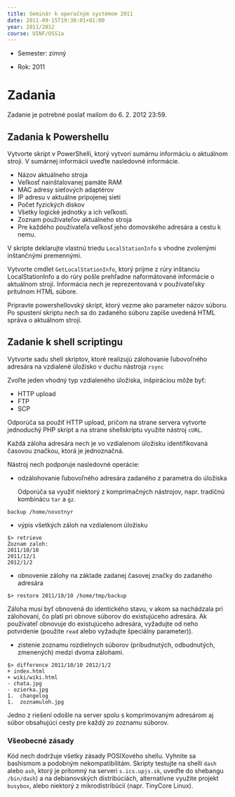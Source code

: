 ```yaml
---
title: Seminár k operačným systémom 2011
date: 2011-09-15T19:30:01+01:00
year: 2011/2012
course: UINF/OSS1a
---
```

- Semester: zimný

- Rok: 2011

# Zadania
Zadanie je potrebné poslať mailom do 6. 2. 2012 23:59.
## Zadania k Powershellu
Vytvorte skript v PowerShelli, ktorý vytvorí sumárnu informáciu o aktuálnom stroji. V sumárnej informácii uveďte nasledovné informácie.

* Názov aktuálneho stroja
* Veľkosť nainštalovanej pamäte RAM
* MAC adresy sieťových adaptérov
* IP adresu v aktuálne pripojenej sieti
* Počet fyzických diskov
* Všetky logické jednotky a ich veľkosti.
* Zoznam používateľov aktuálneho stroja
* Pre každého používateľa veľkosť jeho domovského adresára a cestu k nemu.

V skripte deklarujte vlastnú triedu `LocalStationInfo` s vhodne zvolenými inštančnými premennými.

Vytvorte cmdlet `GetLocalStationInfo`, ktorý prijme z rúry inštanciu LocalStationInfo a do rúry pošle prehľadne naformátované informácie o aktuálnom stroji. Informácia nech je reprezentovaná v používateľsky prítulnom HTML súbore.

Pripravte powershellovský skript, ktorý vezme ako parameter názov súboru. Po spustení skriptu nech sa do zadaného súboru zapíše uvedená HTML správa o aktuálnom stroji.

## Zadanie k shell scriptingu
Vytvorte sadu shell skriptov, ktoré realizujú zálohovanie ľubovoľného adresára na vzdialené úložisko v duchu nástroja `rsync`

Zvoľte jeden vhodný typ vzdialeného úložiska, inšpiráciou môže byť:

* HTTP upload 
* FTP
* SCP

Odporúča sa použiť HTTP upload, pričom na strane servera vytvorte jednoduchý PHP skript a na strane shellskriptu využite nástroj `cURL`.

Každá záloha adresára nech je vo vzdialenom úložisku identifikovaná časovou značkou, ktorá je jednoznačná.

Nástroj nech podporuje nasledovné operácie:

* odzálohovanie ľubovoľného adresára zadaného z parametra do úložiska
  
  Odporúča sa využiť niektorý z komprimačných nástrojov, napr. tradičnú kombinácu `tar` a `gz`.

```
backup /home/novotnyr
```

* výpis všetkých záloh na vzdialenom úložisku
```
$> retrieve
Zoznam zaloh:
2011/10/10
2011/12/1
2012/1/2
```
* obnovenie zálohy na základe zadanej časovej značky do zadaného adresára
```
$> restore 2011/10/10 /home/tmp/backup
```
Záloha musí byť obnovená do identického stavu, v akom sa nachádzala pri zálohovaní, čo platí pri obnove súborov do existujúceho adresára. Ak používateľ obnovuje do existujúceho adresára, vyžadujte od neho potvrdenie (použite `read` alebo vyžadujte špeciálny parameter)).
* zistenie zoznamu rozdielnych súborov (pribudnutých, odbudnutých, zmenených) medzi dvoma zálohami.
```
$> difference 2011/10/10 2012/1/2
+ index.html
+ wiki/wiki.html
- chata.jpg
- ozierka.jpg
1.  changelog
1.  zoznamuloh.jpg
```
Jedno z riešení odošle na server spolu s komprimovaným adresárom aj súbor obsahujúci cesty pre každý zo zoznamu súborov.

### Všeobecné zásady

Kód nech dodržuje všetky zásady POSIXového shellu. Vyhnite sa bashismom a podobným nekompatibilitám. Skripty testujte na shelli `dash` alebo `ash`, ktorý je prítomný na serveri `s.ics.upjs.sk`, uveďte do shebangu `/bin/dash`) a na debianovských distribúciách, alternatívne využite projekt `busybox`, alebo niektorý z mikrodistribúcií (napr. TinyCore Linux).
